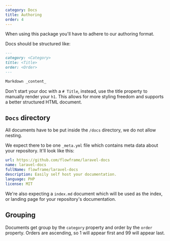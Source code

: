 ```yaml
---
category: Docs
title: Authoring
order: 4
---
```


When using this package you'll have to adhere to our authoring format.

Docs should be structured like:

```md
---
category: <Category>
title: <Title>
order: <Order>
---

Markdown _content_
```

Don't start your doc with a `# Title`, instead, use the title property to manually render your `h1`. This allows for more styling freedom and supports a better structured HTML document.

## `Docs` directory

All documents have to be put inside the `/docs` directory, we do not allow nesting.

We expect there to be one `_meta.yml` file which contains meta data about your repository. It'll look like this:

```yml
url: https://github.com/flowframe/laravel-docs
name: laravel-docs
fullName: flowframe/laravel-docs
description: Easily self host your documentation.
language: PHP
license: MIT
```

We're also expecting a `index.md` document which will be used as the index, or landing page for your repository's documentation.

## Grouping

Documents get group by the `category` property and order by the `order` property. Orders are ascending, so 1 will appear first and 99 will appear last.
